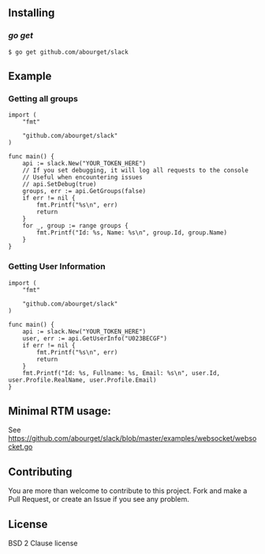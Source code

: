 ## Installing

### *go get*

    $ go get github.com/abourget/slack

## Example

### Getting all groups

    import (
		"fmt"

		"github.com/abourget/slack"
	)

    func main() {
		api := slack.New("YOUR_TOKEN_HERE")
		// If you set debugging, it will log all requests to the console
		// Useful when encountering issues
		// api.SetDebug(true)
		groups, err := api.GetGroups(false)
		if err != nil {
			fmt.Printf("%s\n", err)
			return
		}
		for _, group := range groups {
			fmt.Printf("Id: %s, Name: %s\n", group.Id, group.Name)
		}
	}

### Getting User Information

    import (
	    "fmt"

	    "github.com/abourget/slack"
    )

    func main() {
	    api := slack.New("YOUR_TOKEN_HERE")
	    user, err := api.GetUserInfo("U023BECGF")
	    if err != nil {
		    fmt.Printf("%s\n", err)
		    return
	    }
	    fmt.Printf("Id: %s, Fullname: %s, Email: %s\n", user.Id, user.Profile.RealName, user.Profile.Email)
    }

## Minimal RTM usage:

See https://github.com/abourget/slack/blob/master/examples/websocket/websocket.go


## Contributing

You are more than welcome to contribute to this project.  Fork and
make a Pull Request, or create an Issue if you see any problem.

## License

BSD 2 Clause license
